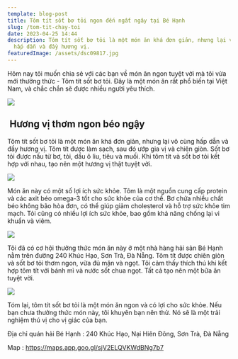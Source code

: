 ```yaml
---
template: blog-post
title: Tôm tít sốt bơ tỏi ngon đến ngất ngây tại Bé Hạnh
slug: /tom-tit-chay-toi
date: 2023-04-25 14:44
description: Tôm tít sốt bơ tỏi là một món ăn khá đơn giản, nhưng lại vô cùng
  hấp dẫn và đầy hương vị.
featuredImage: /assets/dsc09817.jpg
---
```

Hôm nay tôi muốn chia sẻ với các bạn về món ăn ngon tuyệt vời mà tôi vừa mới thưởng thức - Tôm tít sốt bơ tỏi. Đây là một món ăn rất phổ biến tại Việt Nam, và chắc chắn sẽ được nhiều người yêu thích.

![](/assets/dsc09815.jpg)

##  Hương vị thơm ngon béo ngậy

Tôm tít sốt bơ tỏi là một món ăn khá đơn giản, nhưng lại vô cùng hấp dẫn và đầy hương vị. Tôm tít được làm sạch, sau đó ướp gia vị và chiên giòn. Sốt bơ tỏi được nấu từ bơ, tỏi, dầu ô liu, tiêu và muối. Khi tôm tít và sốt bơ tỏi kết hợp với nhau, tạo nên một hương vị thật tuyệt vời.

![](/assets/dsc09811.jpg)

Món ăn này có một số lợi ích sức khỏe. Tôm là một nguồn cung cấp protein và các axit béo omega-3 tốt cho sức khỏe của cơ thể. Bơ chứa nhiều chất béo không bão hòa đơn, có thể giúp giảm cholesterol và hỗ trợ sức khỏe tim mạch. Tỏi cũng có nhiều lợi ích sức khỏe, bao gồm khả năng chống lại vi khuẩn và viêm.

![](/assets/dsc09808.jpg)

Tôi đã có cơ hội thưởng thức món ăn này ở một nhà hàng hải sản Bé Hạnh nằm trên đường 240 Khúc Hạo, Sơn Trà, Đà Nẵng. Tôm tít được chiên giòn và sốt bơ tỏi thơm ngon, vừa đủ mặn và ngọt. Tôi cảm thấy thích thú khi kết hợp tôm tít với bánh mì và nước sốt chua ngọt. Tất cả tạo nên một bữa ăn tuyệt vời.

![](/assets/dsc09817.jpg)

Tóm lại, tôm tít sốt bơ tỏi là một món ăn ngon và có lợi cho sức khỏe. Nếu bạn chưa thưởng thức món này, tôi khuyên bạn nên thử. Nó sẽ là một trải nghiệm thú vị cho vị giác của bạn.

Địa chỉ quán hải Bé Hạnh : 240 Khúc Hạo, Nại Hiên Đông, Sơn Trà, Đà Nẵng

M﻿ap : https://maps.app.goo.gl/sjV2ELQVKWdBNg7b7